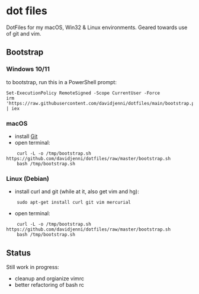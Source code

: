 # dot files


DotFiles for my macOS, Win32 & Linux environments. Geared towards use of git and vim.

## Bootstrap

### Windows 10/11

to bootstrap, run this in a PowerShell prompt:

````shell
Set-ExecutionPolicy RemoteSigned -Scope CurrentUser -Force
irm 'https://raw.githubusercontent.com/davidjenni/dotfiles/main/bootstrap.ps1' | iex
````

### macOS

* install [Git](http://git-scm.com/download/mac)
* open terminal:

````shell
    curl -L -o /tmp/bootstrap.sh https://github.com/davidjenni/dotfiles/raw/master/bootstrap.sh
    bash /tmp/bootstrap.sh
````

### Linux (Debian)

* install curl and git (while at it, also get vim and hg):

````shell
    sudo apt-get install curl git vim mercurial
````

* open terminal:

````shell
    curl -L -o /tmp/bootstrap.sh https://github.com/davidjenni/dotfiles/raw/master/bootstrap.sh
    bash /tmp/bootstrap.sh
````

Status
------

Still work in progress:
* cleanup and orgianize vimrc
* better refactoring of bash rc

